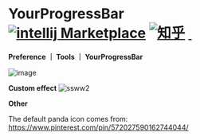 # YourProgressBar  [![intellij Marketplace](https://cdn.nlark.com/yuque/0/2023/png/1233924/1680842789602-0f28f55f-7833-4f83-b6a9-1a969a673c7c.png)][wjx:intellij] [![知乎](https://cdn.nlark.com/yuque/0/2022/svg/1233924/1671681742844-c69fb184-3fe3-474f-ac0d-dd465be3932d.svg)][wjx:zhihu] <a href="https://plugins.jetbrains.com/plugin/21417-yourprogressbar"><img src="https://img.shields.io/jetbrains/plugin/r/stars/21417" alt=""> </a><a href="https://plugins.jetbrains.com/plugin/21417-yourprogressbar"><img src="https://img.shields.io/jetbrains/plugin/d/21417" alt=""></a>

**Preference ｜ Tools ｜ YourProgressBar**

![image](https://user-images.githubusercontent.com/41990342/230322966-7cc405db-59fc-479a-bb88-b675ccbd89ce.png)

**Custom effect**
![ssww2](https://user-images.githubusercontent.com/41990342/230342469-b77f1400-745b-46a5-9267-6504184e89f3.gif)

[wjx:intellij]: https://plugins.jetbrains.com/plugin/21417-yourprogressbar
[wjx:zhihu]: https://zhuanlan.zhihu.com/p/619926028

**Other**

The default panda icon comes from: https://www.pinterest.com/pin/572027590162744044/
